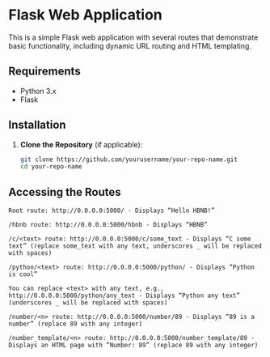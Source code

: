 # Flask Web Application

This is a simple Flask web application with several routes that demonstrate basic functionality, including dynamic URL routing and HTML templating.

## Requirements

- Python 3.x
- Flask

## Installation

1. **Clone the Repository** (if applicable):
   ```sh
   git clone https://github.com/yourusername/your-repo-name.git
   cd your-repo-name
## Accessing the Routes
    Root route: http://0.0.0.0:5000/ - Displays “Hello HBNB!”

    /hbnb route: http://0.0.0.0:5000/hbnb - Displays “HBNB”
    
    /c/<text> route: http://0.0.0.0:5000/c/some_text - Displays “C some text” (replace some_text with any text, underscores _ will be replaced with spaces)

    /python/<text> route: http://0.0.0.0:5000/python/ - Displays “Python is cool”

    You can replace <text> with any text, e.g., http://0.0.0.0:5000/python/any_text - Displays “Python any text” (underscores _ will be replaced with spaces)

    /number/<n> route: http://0.0.0.0:5000/number/89 - Displays “89 is a number” (replace 89 with any integer)

    /number_template/<n> route: http://0.0.0.0:5000/number_template/89 - Displays an HTML page with “Number: 89” (replace 89 with any integer)